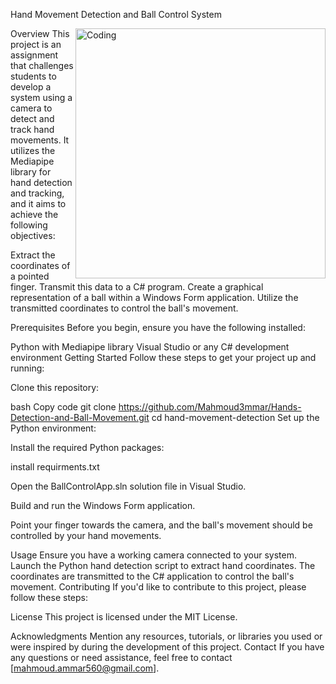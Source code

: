 Hand Movement Detection and Ball Control System

<img align="right" alt="Coding" width="400" src="https://developers.google.com/static/mediapipe/images/solutions/hand-landmarks.png">
Overview
This project is an assignment that challenges students to develop a system using a camera to detect and track hand movements.
It utilizes the Mediapipe library for hand detection and tracking, and it aims to achieve the following objectives:

Extract the coordinates of a pointed finger.
Transmit this data to a C# program.
Create a graphical representation of a ball within a Windows Form application.
Utilize the transmitted coordinates to control the ball's movement.


Prerequisites
Before you begin, ensure you have the following installed:

Python with Mediapipe library
Visual Studio or any C# development environment
Getting Started
Follow these steps to get your project up and running:

Clone this repository:

bash
Copy code
git clone https://github.com/Mahmoud3mmar/Hands-Detection-and-Ball-Movement.git
cd hand-movement-detection
Set up the Python environment:

Install the required Python packages:

  install requirments.txt

Open the BallControlApp.sln solution file in Visual Studio.

Build and run the Windows Form application.

Point your finger towards the camera, and the ball's movement should be controlled by your hand movements.

Usage
Ensure you have a working camera connected to your system.
Launch the Python hand detection script to extract hand coordinates.
The coordinates are transmitted to the C# application to control the ball's movement.
Contributing
If you'd like to contribute to this project, please follow these steps:


License
This project is licensed under the MIT License.

Acknowledgments
Mention any resources, tutorials, or libraries you used or were inspired by during the development of this project.
Contact
If you have any questions or need assistance, feel free to contact [mahmoud.ammar560@gmail.com].

